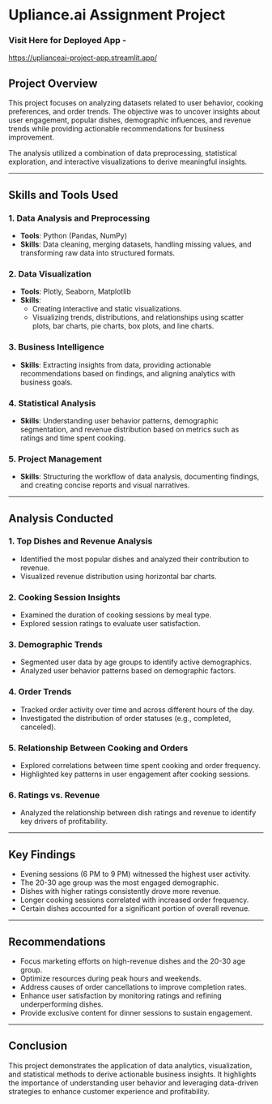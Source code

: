 # Upliance.ai Assignment Project

### Visit Here for Deployed App -
https://uplianceai-project-app.streamlit.app/

## Project Overview
This project focuses on analyzing datasets related to user behavior, cooking preferences, and order trends. The objective was to uncover insights about user engagement, popular dishes, demographic influences, and revenue trends while providing actionable recommendations for business improvement.

The analysis utilized a combination of data preprocessing, statistical exploration, and interactive visualizations to derive meaningful insights.

---

## Skills and Tools Used

### **1. Data Analysis and Preprocessing**
- **Tools**: Python (Pandas, NumPy)
- **Skills**: Data cleaning, merging datasets, handling missing values, and transforming raw data into structured formats.

### **2. Data Visualization**
- **Tools**: Plotly, Seaborn, Matplotlib
- **Skills**:
  - Creating interactive and static visualizations.
  - Visualizing trends, distributions, and relationships using scatter plots, bar charts, pie charts, box plots, and line charts.

### **3. Business Intelligence**
- **Skills**: Extracting insights from data, providing actionable recommendations based on findings, and aligning analytics with business goals.

### **4. Statistical Analysis**
- **Skills**: Understanding user behavior patterns, demographic segmentation, and revenue distribution based on metrics such as ratings and time spent cooking.

### **5. Project Management**
- **Skills**: Structuring the workflow of data analysis, documenting findings, and creating concise reports and visual narratives.

---

## Analysis Conducted

### **1. Top Dishes and Revenue Analysis**
- Identified the most popular dishes and analyzed their contribution to revenue.
- Visualized revenue distribution using horizontal bar charts.

### **2. Cooking Session Insights**
- Examined the duration of cooking sessions by meal type.
- Explored session ratings to evaluate user satisfaction.

### **3. Demographic Trends**
- Segmented user data by age groups to identify active demographics.
- Analyzed user behavior patterns based on demographic factors.

### **4. Order Trends**
- Tracked order activity over time and across different hours of the day.
- Investigated the distribution of order statuses (e.g., completed, canceled).

### **5. Relationship Between Cooking and Orders**
- Explored correlations between time spent cooking and order frequency.
- Highlighted key patterns in user engagement after cooking sessions.

### **6. Ratings vs. Revenue**
- Analyzed the relationship between dish ratings and revenue to identify key drivers of profitability.

---

## Key Findings
- Evening sessions (6 PM to 9 PM) witnessed the highest user activity.
- The 20-30 age group was the most engaged demographic.
- Dishes with higher ratings consistently drove more revenue.
- Longer cooking sessions correlated with increased order frequency.
- Certain dishes accounted for a significant portion of overall revenue.

---

## Recommendations
- Focus marketing efforts on high-revenue dishes and the 20-30 age group.
- Optimize resources during peak hours and weekends.
- Address causes of order cancellations to improve completion rates.
- Enhance user satisfaction by monitoring ratings and refining underperforming dishes.
- Provide exclusive content for dinner sessions to sustain engagement.

---

## Conclusion
This project demonstrates the application of data analytics, visualization, and statistical methods to derive actionable business insights. It highlights the importance of understanding user behavior and leveraging data-driven strategies to enhance customer experience and profitability.

